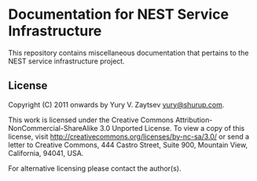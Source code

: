 Documentation for NEST Service Infrastructure
=============================================

This repository contains miscellaneous documentation that pertains to the
NEST service infrastructure project.

License
-------

Copyright (C) 2011 onwards by Yury V. Zaytsev <yury@shurup.com>.

This work is licensed under the Creative Commons
Attribution-NonCommercial-ShareAlike 3.0 Unported License. To view a copy
of this license, visit http://creativecommons.org/licenses/by-nc-sa/3.0/ or
send a letter to Creative Commons, 444 Castro Street, Suite 900, Mountain
View, California, 94041, USA.

For alternative licensing please contact the author(s).

